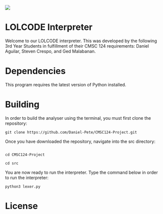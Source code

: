 <img src=https://upload.wikimedia.org/wikipedia/commons/0/02/LOLCode_logo.png>


# LOLCODE Interpreter

Welcome to our LOLCODE interpreter. This was developed by the following 3rd Year Students in fulfillment of their CMSC 124 requirements: Daniel Aguilar, Steven Crespo, and Ged Malabanan. 

# Dependencies
This program requires the latest version of Python installed.


# Building 

In order to build the analyser using the terminal, you must first clone the repository:

`git clone https://github.com/Daniel-Pete/CMSC124-Project.git`

Once you have downloaded the repository, navigate into the src directory:

<code>
cd CMSC124-Project <br>
cd src
</code>

You are now ready to run the interpreter. Type the command below in order to run the interpreter:

`python3 lexer.py`

# License #


